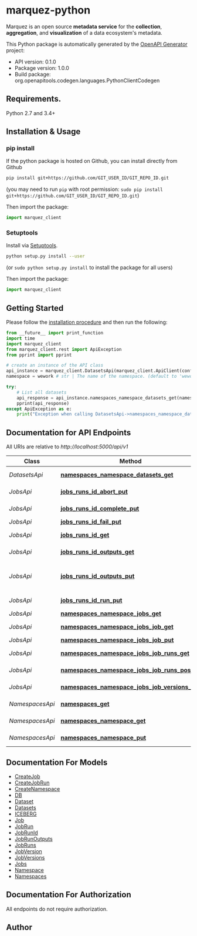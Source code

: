# marquez-python
Marquez is an open source **metadata service** for the **collection**, **aggregation**, and **visualization** of a data ecosystem's metadata.

This Python package is automatically generated by the [OpenAPI Generator](https://openapi-generator.tech) project:

- API version: 0.1.0
- Package version: 1.0.0
- Build package: org.openapitools.codegen.languages.PythonClientCodegen

## Requirements.

Python 2.7 and 3.4+

## Installation & Usage
### pip install

If the python package is hosted on Github, you can install directly from Github

```sh
pip install git+https://github.com/GIT_USER_ID/GIT_REPO_ID.git
```
(you may need to run `pip` with root permission: `sudo pip install git+https://github.com/GIT_USER_ID/GIT_REPO_ID.git`)

Then import the package:
```python
import marquez_client 
```

### Setuptools

Install via [Setuptools](http://pypi.python.org/pypi/setuptools).

```sh
python setup.py install --user
```
(or `sudo python setup.py install` to install the package for all users)

Then import the package:
```python
import marquez_client
```

## Getting Started

Please follow the [installation procedure](#installation--usage) and then run the following:

```python
from __future__ import print_function
import time
import marquez_client
from marquez_client.rest import ApiException
from pprint import pprint

# create an instance of the API class
api_instance = marquez_client.DatasetsApi(marquez_client.ApiClient(configuration))
namespace = wework # str | The name of the namespace. (default to 'wework')

try:
    # List all datasets
    api_response = api_instance.namespaces_namespace_datasets_get(namespace)
    pprint(api_response)
except ApiException as e:
    print("Exception when calling DatasetsApi->namespaces_namespace_datasets_get: %s\n" % e)

```

## Documentation for API Endpoints

All URIs are relative to *http://localhost:5000/api/v1*

Class | Method | HTTP request | Description
------------ | ------------- | ------------- | -------------
*DatasetsApi* | [**namespaces_namespace_datasets_get**](docs/DatasetsApi.md#namespaces_namespace_datasets_get) | **GET** /namespaces/{namespace}/datasets | List all datasets
*JobsApi* | [**jobs_runs_id_abort_put**](docs/JobsApi.md#jobs_runs_id_abort_put) | **PUT** /jobs/runs/{id}/abort | Abort a job run
*JobsApi* | [**jobs_runs_id_complete_put**](docs/JobsApi.md#jobs_runs_id_complete_put) | **PUT** /jobs/runs/{id}/complete | Complete a job run
*JobsApi* | [**jobs_runs_id_fail_put**](docs/JobsApi.md#jobs_runs_id_fail_put) | **PUT** /jobs/runs/{id}/fail | Fail a job run
*JobsApi* | [**jobs_runs_id_get**](docs/JobsApi.md#jobs_runs_id_get) | **GET** /jobs/runs/{id} | Retrieve a job run
*JobsApi* | [**jobs_runs_id_outputs_get**](docs/JobsApi.md#jobs_runs_id_outputs_get) | **GET** /jobs/runs/{id}/outputs | List all job run outputs
*JobsApi* | [**jobs_runs_id_outputs_put**](docs/JobsApi.md#jobs_runs_id_outputs_put) | **PUT** /jobs/runs/{id}/outputs | Create multiple output datasets
*JobsApi* | [**jobs_runs_id_run_put**](docs/JobsApi.md#jobs_runs_id_run_put) | **PUT** /jobs/runs/{id}/run | Start a job run
*JobsApi* | [**namespaces_namespace_jobs_get**](docs/JobsApi.md#namespaces_namespace_jobs_get) | **GET** /namespaces/{namespace}/jobs | List all jobs
*JobsApi* | [**namespaces_namespace_jobs_job_get**](docs/JobsApi.md#namespaces_namespace_jobs_job_get) | **GET** /namespaces/{namespace}/jobs/{job} | Retrieve a job
*JobsApi* | [**namespaces_namespace_jobs_job_put**](docs/JobsApi.md#namespaces_namespace_jobs_job_put) | **PUT** /namespaces/{namespace}/jobs/{job} | Create a job
*JobsApi* | [**namespaces_namespace_jobs_job_runs_get**](docs/JobsApi.md#namespaces_namespace_jobs_job_runs_get) | **GET** /namespaces/{namespace}/jobs/{job}/runs | List all job runs
*JobsApi* | [**namespaces_namespace_jobs_job_runs_post**](docs/JobsApi.md#namespaces_namespace_jobs_job_runs_post) | **POST** /namespaces/{namespace}/jobs/{job}/runs | Create a job run
*JobsApi* | [**namespaces_namespace_jobs_job_versions_get**](docs/JobsApi.md#namespaces_namespace_jobs_job_versions_get) | **GET** /namespaces/{namespace}/jobs/{job}/versions | List all job versions
*NamespacesApi* | [**namespaces_get**](docs/NamespacesApi.md#namespaces_get) | **GET** /namespaces | List all namespaces
*NamespacesApi* | [**namespaces_namespace_get**](docs/NamespacesApi.md#namespaces_namespace_get) | **GET** /namespaces/{namespace} | Retrieve a namespace
*NamespacesApi* | [**namespaces_namespace_put**](docs/NamespacesApi.md#namespaces_namespace_put) | **PUT** /namespaces/{namespace} | Create a namespace


## Documentation For Models

 - [CreateJob](docs/CreateJob.md)
 - [CreateJobRun](docs/CreateJobRun.md)
 - [CreateNamespace](docs/CreateNamespace.md)
 - [DB](docs/DB.md)
 - [Dataset](docs/Dataset.md)
 - [Datasets](docs/Datasets.md)
 - [ICEBERG](docs/ICEBERG.md)
 - [Job](docs/Job.md)
 - [JobRun](docs/JobRun.md)
 - [JobRunId](docs/JobRunId.md)
 - [JobRunOutputs](docs/JobRunOutputs.md)
 - [JobRuns](docs/JobRuns.md)
 - [JobVersion](docs/JobVersion.md)
 - [JobVersions](docs/JobVersions.md)
 - [Jobs](docs/Jobs.md)
 - [Namespace](docs/Namespace.md)
 - [Namespaces](docs/Namespaces.md)


## Documentation For Authorization

 All endpoints do not require authorization.


## Author




